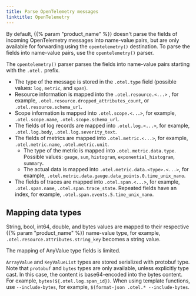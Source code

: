 ```yaml
---
title: Parse OpenTelemetry messages
linktitle: OpenTelemetry
---
```


By default, {{% param "product_name" %}} doesn't parse the fields of incoming OpenTelemetry messages into name-value pairs, but are only available for forwarding using the `opentelemetry()` destination. To parse the fields into name-value pairs, use the `opentelemetry()` parser.

The `opentelemetry()` parser parses the fields into name-value pairs starting with the `.otel.` prefix.

- The type of the message is stored in the `.otel.type` field (possible values: `log`, `metric`, and `span`).
- Resource information is mapped into the `.otel.resource.<...>` , for example, `.otel.resource.dropped_attributes_count`, or `.otel.resource.schema_url`. 
- Scope information is mapped into `.otel.scope.<...>`, for example, `.otel.scope.name`, `.otel.scope.schema_url`.
- The fields of log records are mapped into `.otel.log.<...>`, for example, `.otel.log.body`, `.otel.log.severity_text`.
- The fields of metrics are mapped into `.otel.metric.<...>`, for example, `.otel.metric.name`, `.otel.metric.unit`.
    - The type of the metric is mapped into `.otel.metric.data.type`. Possible values: `gauge`, `sum`, `histogram`, `exponential_histogram`, `summary`.
    - The actual data is mapped into `.otel.metric.data.<type>.<...>`, for example, `.otel.metric.data.gauge.data_points.0.time_unix_nano`.
- The fields of traces are mapped into `.otel.span.<...>`, for example, `.otel.span.name`, `.otel.span.trace_state`. Repeated fields have an index, for example, `.otel.span.events.5.time_unix_nano`.

## Mapping data types

String, bool, int64, double, and bytes values are mapped to their respective {{% param "product_name" %}} name-value type, for example, `.otel.resource.attributes.string_key` becomes a string value. <!-- FIXME add a link to the value-pairs docs -->

The mapping of AnyValue type fields is limited.

`ArrayValue` and `KeyValueList` types are stored serialized with protobuf type. Note that `protobuf` and `bytes` types are only available, unless explicitly type cast. In this case, the content is base64-encoded into the bytes content. For example, `bytes(${.otel.log.span_id})`. When using template functions, use `--include-bytes`, for example, `$(format-json .otel.* --include-bytes`.
